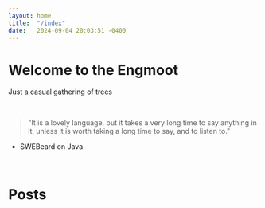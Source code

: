 ```yaml
---
layout: home
title:  "/index"
date:   2024-09-04 20:03:51 -0400
---
```


# Welcome to the Engmoot

Just a casual gathering of trees

<br>

> "It is a lovely language, but it takes a very long time to say anything in it, unless it is worth taking a long time to say, and to listen to."

- SWEBeard on Java

<br>

# Posts